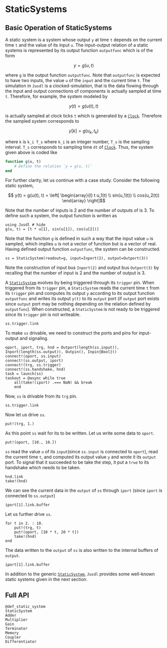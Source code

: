 # StaticSystems

## Basic Operation of StaticSystems 
A static system is a system whose output `y` at time `t` depends on the current time `t` and the value of its input `u`. The input-output relation of a static systems is represented by its output function `outputfunc` which is of the form 
```math 
    y = g(u, t)
```
where `g` is the output function `outputfunc`. Note that `outputfunc` is expected to have two inputs, the value `u` of the `input` and the current time `t`. The simulation in `Jusdl` is a clocked-simulation, that is the data flowing through the input and output connections of components is actually sampled at time `t`. Therefore, for example, the system modeled by
```math 
y(t) = g(u(t),t)
```
is actually sampled at clock ticks `t` which is generated by a [`Clock`](@ref). Therefore the sampled system corresponds to
```math 
y[k] = g(u_k, t_k)
```
where ``k`` is ``k_i T_s`` where ``k_i`` is an integer number, ``T_s`` is the sampling interval. ``T_s`` corresponds to sampling time `dt` of [`Clock`](@ref). Thus, the system given above is coded like 
```julia
function g(u, t)
    # Define the relation `y = g(u, t)`
end
```

For further clarity, let us continue with a case study. Consider the following static system,
```math 
    y(t) = g(u(t), t) = \left[
        \begin{array}{l}
            t u_1(t) \\
            sin(u_1(t)) \\ 
            cos(u_2(t))
        \end{array}
        \right]
```
Note that the number of inputs is 2 and the number of outputs of is 3. To define such a system, the output function is written as
```@repl static_system_ex
using Jusdl # hide
g(u, t) = [t * u[1], sin(u[1]), cos(u[2])]
```
Note that the function `g` is defined in such a way that the input value `u` is sampled, which implies `u` is not a vector of function but is a vector of real. Having defined output function `outputfunc`, the system can be constructed. 
```@repl static_system_ex
ss = StaticSystem(readout=g, input=Inport(2), output=Outport(3))
```
Note the construction of input bus `Inport(2)` and output bus `Outport(3)` by recalling that the number of input is 2 and the number of output is 3.

A [`StaticSystem`](@ref) evolves by being triggered through its `trigger` pin. When triggered from its `trigger` pin, a `StaticSystem` reads the current time `t` from its `trigger` pin and computes its output `y` according to its output function `outputfunc` and writes its output `y(t)` to its `output` port (if `output` port exists since `output` port may be nothing depending on the relation defined by `outputfunc`). When constructed, a `StaticSystem` is not ready to be triggered since its `trigger` pin is not writeable. 
```@repl static_system_ex
ss.trigger.link
```
To make `ss` drivable, we need to construct the ports and pins for input-output and signaling. 
```@repl static_system_ex 
oport, iport, trg, hnd = Outport(length(ss.input)), Inport(length(ss.output)), Outpin(), Inpin{Bool}()
connect!(oport, ss.input) 
connect!(ss.output, iport) 
connect!(trg, ss.trigger)
connect!(ss.handshake, hnd)
task = launch(ss)
taskout = @async while true 
    all(take!(iport) .=== NaN) && break 
    end
```
Now, `ss` is drivable from its `trg` pin. 
```@repl static_system_ex
ss.trigger.link
```
Now let us drive `ss`.
```@repl static_system_ex 
put!(trg, 1.)
```
As this point `ss` wait for its to be written. Let us write some data to `oport`.
```@repl static_system_ex 
put!(oport, [10., 10.])
```
`ss` read the value `u` of its `input`(since `ss.input` is connected to `oport`), read the current time `t`, and computed its output value `y` and wrote it its `output` port. To signal that it succeeded to be take the step, it put a `true` to its handshake which needs to be taken.
```@repl static_system_ex 
hnd.link
take!(hnd)
```
We can see the current data in the `output` of `ss` through `iport` (since `iport` is connected to `ss.output`)
```@repl static_system_ex 
iport[1].link.buffer
```
Let us further drive `ss`.
```@repl static_system_ex 
for t in 2. : 10.
    put!(trg, t)
    put!(oport, [10 * t, 20 * t])
    take!(hnd)
end
```
The data written to the `output` of `ss` is also written to the internal buffers of `output`.
```@repl static_system_ex 
iport[1].link.buffer
```
In addition to the generic [`StaticSystem`](@ref),  `Jusdl` provides some well-known static systems given in the next section.

## Full API 
```@docs
@def_static_system 
StaticSystem 
Adder 
Multiplier 
Gain 
Terminator 
Memory 
Coupler 
Differentiator 
```